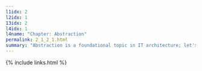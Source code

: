 ```yaml
---
l1idx: 2
l2idx: 1
13idx: 2
l4idx: 1
l4name: "Chapter: Abstraction"
permalink: 2_1_2_1.html
summary: "Abstraction is a foundational topic in IT architecture; let's talk about why that is."
---
```


{% include links.html %}